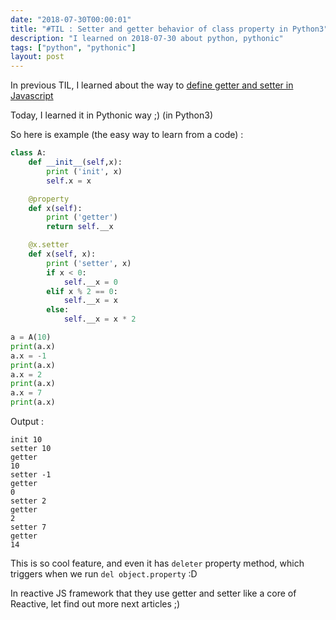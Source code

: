 ```yaml
---
date: "2018-07-30T00:00:01"
title: "#TIL : Setter and getter behavior of class property in Python3"
description: "I learned on 2018-07-30 about python, pythonic"
tags: ["python", "pythonic"]
layout: post
---
```



In previous TIL, I learned about the way to [define getter and setter in Javascript](/til/2018-01-07-define-property-of-an-object-in-hacking-way/)

Today, I learned it in Pythonic way ;) (in Python3)

So here is example (the easy way to learn from a code) :

```python
class A:
    def __init__(self,x):
        print ('init', x)
        self.x = x

    @property
    def x(self):
        print ('getter')
        return self.__x

    @x.setter
    def x(self, x):
        print ('setter', x)
        if x < 0:
            self.__x = 0
        elif x % 2 == 0:
            self.__x = x
        else:
            self.__x = x * 2

a = A(10)
print(a.x)
a.x = -1
print(a.x)
a.x = 2
print(a.x)
a.x = 7
print(a.x)
```

Output :

```
init 10
setter 10
getter
10
setter -1
getter
0
setter 2
getter
2
setter 7
getter
14
```

This is so cool feature, and even it has `deleter` property method, which triggers when we run `del object.property` :D

In reactive JS framework that they use getter and setter like a core of Reactive, let find out more next articles ;)
